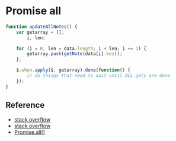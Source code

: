 # Promise all

```javascript
function updateAllNotes() {
    var getarray = [],
        i, len;

    for (i = 0, len = data.length; i < len; i += 1) {
        getarray.push(getNote(data[i].key));
    };

    $.when.apply($, getarray).done(function() {
        // do things that need to wait until ALL gets are done
    });
}
```

## Reference

* [stack overflow](http://stackoverflow.com/questions/6538470/jquery-deferred-waiting-for-multiple-ajax-requests-to-finish)
* [stack overflow](http://stackoverflow.com/questions/5627284/pass-in-an-array-of-deferreds-to-when)
* [Promise.all()](https://developer.mozilla.org/ko/docs/Web/JavaScript/Reference/Global_Objects/Promise/all)